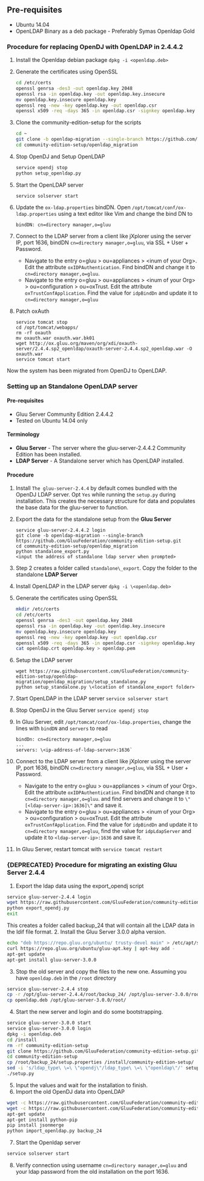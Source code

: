 ## Pre-requisites
- Ubuntu 14.04
- OpenLDAP Binary as a deb package - Preferably Symas Openldap Gold 

### Procedure for replacing OpenDJ with OpenLDAP in 2.4.4.2
1. Install the Openldap debian package  `dpkg -i <openldap.deb>`
2. Generate the certificates using OpenSSL

    ```bash
    cd /etc/certs
    openssl genrsa -des3 -out openldap.key 2048
    openssl rsa -in openldap.key -out openldap.key.insecure
    mv openldap.key.insecure openldap.key
    openssl req -new -key openldap.key -out openldap.csr
    openssl x509 -req -days 365 -in openldap.csr -signkey openldap.key -out openldap.crt
    ```

3. Clone the community-edition-setup for the scripts

    ```bash
    cd ~
    git clone -b openldap-migration --single-branch https://github.com/GluuFederation/community-edition-setup.git
    cd community-edition-setup/openldap_migration
    ```

4. Stop OpenDJ and Setup OpenLDAP

    ```bash
    service opendj stop
    python setup_openldap.py
    ```

5. Start the OpenLDAP server

    ```
    service solserver start
    ```

6. Update the `ox-ldap.properties` bindDN. Open `/opt/tomcat/conf/ox-ldap.properties` using a text editor like Vim and change
   the bind DN to

    ```
    bindDN: cn=directory manager,o=gluu
    ```

7. Connect to the LDAP server from a client like jXplorer using the server IP, port 1636, bindDN `cn=directory manager,o=gluu`, via SSL + User + Password.
    * Navigate to the entry o=gluu > ou=appliances > \<inum of your Org>. Edit the attribute `oxIDPAuthentication`. Find bindDN and change it to `cn=directory manager,o=gluu`.
    * Navigate to the entry o=gluu > ou=appliances > \<inum of your Org> > ou=configuration > ou=oxTrust. Edit the attribute `oxTrustConfApplication`. Find the value for `idpBindDn` and update it to `cn=directory manager,o=gluu`

8. Patch oxAuth

    ```
    service tomcat stop
    cd /opt/tomcat/webapps/
    rm -rf oxauth
    mv oxauth.war oxauth.war.bk01
    wget http://ox.gluu.org/maven/org/xdi/oxauth-server/2.4.4.sp2_openldap/oxauth-server-2.4.4.sp2_openldap.war -O oxauth.war
    service tomcat start
    ```

Now the system has been migrated from OpenDJ to OpenLDAP.


### Setting up an Standalone OpenLDAP server

#### Pre-requisites
* Gluu Server Community Edition 2.4.4.2
* Tested on Ubuntu 14.04 only

#### Terminology

* **Gluu Server** - The server where the gluu-server-2.4.4.2 Community Edition has been installed.
* **LDAP Server** - A Standalone server which has OpenLDAP installed.

#### Procedure

1. Install `The gluu-server-2.4.4` by default comes bundled with the OpenDJ LDAP server. Opt `Yes` while running the `setup.py` during installation. This creates the necessary structure for data and populates the base data for the gluu-server to function.
2. Export the data for the standalone setup from the **Gluu Server**

    ```
    service gluu-server-2.4.4.2 login
    git clone -b openldap-migration --single-branch https://github.com/GluuFederation/community-edition-setup.git
    cd community-edition-setup/openldap_migration
    python standalone_export.py
    <input the address of standalone ldap server when prompted>
    ```
3. Step 2 creates a folder called `standalone\_export`. Copy the folder to the standalone **LDAP Server**
4. Install OpenLDAP in the LDAP server `dpkg -i \<openldap.deb>`
5. Generate the certificates using OpenSSL

    ```bash
    mkdir /etc/certs
    cd /etc/certs
    openssl genrsa -des3 -out openldap.key 2048
    openssl rsa -in openldap.key -out openldap.key.insecure
    mv openldap.key.insecure openldap.key
    openssl req -new -key openldap.key -out openldap.csr
    openssl x509 -req -days 365 -in openldap.csr -signkey openldap.key -out openldap.crt
    cat openldap.crt openldap.key > openldap.pem
    ```
6. Setup the LDAP server
    ```
    wget https://raw.githubusercontent.com/GluuFederation/community-edition-setup/openldap-migration/openldap_migration/setup_standalone.py
    python setup_standalone.py \<location of standalone_export folder>
    ```
7. Start OpenLDAP in the LDAP server `service solserver start`
8. Stop OpenDJ in the Gluu Server `service opendj stop`
9. In Gluu Server, edit `/opt/tomcat/conf/ox-ldap.properties`, change the lines with `bindDN` and `servers` to read
    ```
    bindDn: cn=directory manager,o=gluu
    ...
    servers: \<ip-address-of-ldap-server>:1636`
    ```
10. Connect to the LDAP server from a client like jXplorer using the server IP, port 1636, bindDN `cn=directory manager,o=gluu`, via SSL + User + Password.
    * Navigate to the entry o=gluu > ou=appliances > \<inum of your Org>. Edit the attribute `oxIDPAuthentication`. Find bindDN and change it to `cn=directory manager,o=gluu`. and find servers and change it to `\"[<ldap-server-ip>:1636]\"` and save it.
    * Navigate to the entry o=gluu > ou=appliances > \<inum of your Org> > ou=configuration > ou=oxTrust. Edit the attribute `oxTrustConfApplication`. Find the value for `idpBindDn` and update it to `cn=directory manager,o=gluu`, find the value for `idpLdapServer` and update it to `<ldap-server-ip>:1636` and save it.
11. In Gluu Server, restart tomcat with `service tomcat restart`


### {DEPRECATED} Procedure for migrating an existing Gluu Server 2.4.4
1. Export the ldap data using the export\_opendj script

  ```bash
  service gluu-server-2.4.4 login
  wget https://raw.githubusercontent.com/GluuFederation/community-edition-setup/master/openldap_migration/export_opendj.py
  python export_opendj.py
  exit
  ```
  
  This creates a folder called backup\_24 that will contain all the LDAP data in the ldif file format.
2. Install the Gluu Server 3.0.0 alpha version.

  ```bash
  echo "deb https://repo.gluu.org/ubuntu/ trusty-devel main" > /etc/apt/sources.list.d/gluu-repo.list
  curl https://repo.gluu.org/ubuntu/gluu-apt.key | apt-key add -
  apt-get update
  apt-get install gluu-server-3.0.0
  ```
  
3. Stop the old server and copy the files to the new one. Assuming you have `openldap.deb` in the `/root` directory

  ```bash
  service gluu-server-2.4.4 stop
  cp -r /opt/gluu-server-2.4.4/root/backup_24/ /opt/gluu-server-3.0.0/root/
  cp openldap.deb /opt/gluu-server-3.0.0/root/
  ```
  
4. Start the new server and login and do some bootstrapping.

  ```bash
  service gluu-server-3.0.0 start
  service gluu-server-3.0.0 login
  dpkg -i openldap.deb
  cd /install
  rm -rf community-edition-setup
  git clone https://github.com/GluuFederation/community-edition-setup.git
  cd community-edition-setup
  cp /root/backup_24/setup.properties /install/community-edition-setup/
  sed -i 's/ldap_type\ \=\ \"opendj\"/ldap_type\ \=\ \"openldap\"/' setup.py
  ./setup.py
  ```
  
5. Input the values and wait for the installation to finish.
6. Import the old OpenDJ data into OpenLDAP

  ```bash
  wget -c https://raw.githubusercontent.com/GluuFederation/community-edition-setup/master/openldap_migration/import_openldap.py
  wget -c https://raw.githubusercontent.com/GluuFederation/community-edition-setup/master/ldif.py
  apt-get update
  apt-get install python-pip
  pip install jsonmerge
  python import_openldap.py backup_24
  ```
  
7. Start the Openldap server

  ```bash
  service solserver start
  ```
  
8. Verify connection using username `cn=directory manager,o=gluu` and your ldap password from the old installation on the port 1636.
